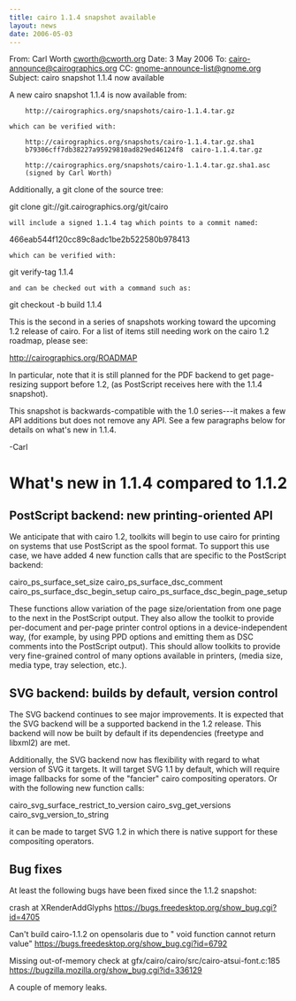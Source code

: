 ```yaml
---
title: cairo 1.1.4 snapshot available
layout: news
date: 2006-05-03
---
```


From: Carl Worth <cworth@cworth.org>
Date: 3 May 2006
To: cairo-announce@cairographics.org
CC: gnome-announce-list@gnome.org
Subject: cairo snapshot 1.1.4 now available

A new cairo snapshot 1.1.4 is now available from:

        http://cairographics.org/snapshots/cairo-1.1.4.tar.gz

    which can be verified with:

        http://cairographics.org/snapshots/cairo-1.1.4.tar.gz.sha1
        b79306cff7db38227a95929810ad829ed46124f8  cairo-1.1.4.tar.gz

        http://cairographics.org/snapshots/cairo-1.1.4.tar.gz.sha1.asc
        (signed by Carl Worth)

  Additionally, a git clone of the source tree:

git clone git://git.cairographics.org/git/cairo

    will include a signed 1.1.4 tag which points to a commit named:
466eab544f120cc89c8adc1be2b522580b978413

    which can be verified with:
git verify-tag 1.1.4

    and can be checked out with a command such as:
git checkout -b build 1.1.4

This is the second in a series of snapshots working toward the
upcoming 1.2 release of cairo. For a list of items still needing work
on the cairo 1.2 roadmap, please see:

http://cairographics.org/ROADMAP

In particular, note that it is still planned for the PDF backend to
get page-resizing support before 1.2, (as PostScript receives here
with the 1.1.4 snapshot).

This snapshot is backwards-compatible with the 1.0 series---it makes a
few API additions but does not remove any API. See a few paragraphs
below for details on what's new in 1.1.4.

-Carl

What's new in 1.1.4 compared to 1.1.2
=====================================
PostScript backend: new printing-oriented API
---------------------------------------------
We anticipate that with cairo 1.2, toolkits will begin to use cairo
for printing on systems that use PostScript as the spool format. To
support this use case, we have added 4 new function calls that are
specific to the PostScript backend:

cairo_ps_surface_set_size
        cairo_ps_surface_dsc_comment
        cairo_ps_surface_dsc_begin_setup
        cairo_ps_surface_dsc_begin_page_setup

These functions allow variation of the page size/orientation from one
page to the next in the PostScript output. They also allow the toolkit
to provide per-document and per-page printer control options in a
device-independent way, (for example, by using PPD options and
emitting them as DSC comments into the PostScript output). This should
allow toolkits to provide very fine-grained control of many options
available in printers, (media size, media type, tray selection, etc.).

SVG backend: builds by default, version control
-----------------------------------------------
The SVG backend continues to see major improvements. It is expected
that the SVG backend will be a supported backend in the 1.2
release. This backend will now be built by default if its dependencies
(freetype and libxml2) are met.

Additionally, the SVG backend now has flexibility with regard to what
version of SVG it targets. It will target SVG 1.1 by default, which
will require image fallbacks for some of the "fancier" cairo
compositing operators. Or with the following new function calls:

cairo_svg_surface_restrict_to_version
cairo_svg_get_versions
cairo_svg_version_to_string

it can be made to target SVG 1.2 in which there is native support for
these compositing operators.

Bug fixes
---------
At least the following bugs have been fixed since the 1.1.2 snapshot:

crash at XRenderAddGlyphs
https://bugs.freedesktop.org/show_bug.cgi?id=4705

Can't build cairo-1.1.2 on opensolaris due to " void function cannot return value"
https://bugs.freedesktop.org/show_bug.cgi?id=6792

Missing out-of-memory check at gfx/cairo/cairo/src/cairo-atsui-font.c:185
https://bugzilla.mozilla.org/show_bug.cgi?id=336129

A couple of memory leaks.
